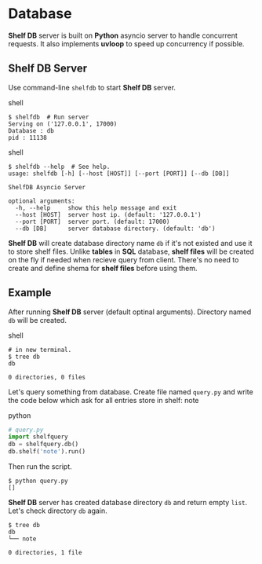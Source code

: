 <h1 class="title">Database</h1>

**Shelf DB** server is built on **Python** asyncio server to handle concurrent
requests. It also implements **uvloop** to speed up concurrency if possible.

## Shelf DB Server

Use command-line `shelfdb` to start **Shelf DB** server.

<div class="no-margin-next-element">
    <el-code-title>shell</el-code-title>
</div>

```shell
$ shelfdb  # Run server
Serving on ('127.0.0.1', 17000)
Database : db
pid : 11138
```

<div class="no-margin-next-element">
    <el-code-title>shell</el-code-title>
</div>

```shell
$ shelfdb --help  # See help.
usage: shelfdb [-h] [--host [HOST]] [--port [PORT]] [--db [DB]]

ShelfDB Asyncio Server

optional arguments:
  -h, --help     show this help message and exit
  --host [HOST]  server host ip. (default: '127.0.0.1')
  --port [PORT]  server port. (default: 17000)
  --db [DB]      server database directory. (default: 'db')
```

**Shelf DB** will create database directory name `db` if it's not existed and
use it to store shelf files. Unlike **tables** in **SQL** database,
**shelf files** will be created on the fly if needed when recieve query from
client. There's no need to create and define shema for **shelf files** before
using them.

## Example

After running **Shelf DB** server (default optinal arguments).
Directory named `db` will be created.

<div class="no-margin-next-element">
    <el-code-title>shell</el-code-title>
</div>

```shell
# in new terminal.
$ tree db
db

0 directories, 0 files
```

Let's query something from database. Create file named `query.py`
and write the code below which ask for all entries store in
<bits-tag>shelf: note</bits-tag>

<div class="no-margin-next-element">
    <el-code-title>python</el-code-title>
</div>

```python
# query.py
import shelfquery
db = shelfquery.db()
db.shelf('note').run()
```

Then run the script.
```shell
$ python query.py
[]
```

**Shelf DB** server has created database directory `db` and return empty
`list`. Let's check directory `db` again.

```shell
$ tree db
db
└── note

0 directories, 1 file
```